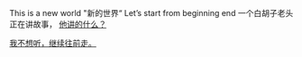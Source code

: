 This is a new world
"新的世界“
Let’s start from beginning
end
一个白胡子老头正在讲故事，
[他讲的什么？](./OldStory/Story.md)

[我不想听，继续往前走。](./Walk/Walk.md)

